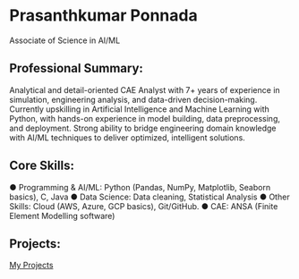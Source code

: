 # Prasanthkumar Ponnada
Associate of Science in AI/ML

## Professional Summary:
Analytical and detail-oriented CAE Analyst with 7+ years of experience in simulation, engineering analysis, and data-driven decision-making. Currently upskilling in Artificial Intelligence and Machine Learning with Python, with hands-on experience in model building, data preprocessing, and deployment. Strong ability to bridge engineering domain knowledge with AI/ML techniques to deliver optimized, intelligent solutions.

## Core Skills:
  ●	Programming & AI/ML: Python (Pandas, NumPy, Matplotlib, Seaborn basics), C, Java
  ●	Data Science: Data cleaning, Statistical Analysis
  ●	Other Skills: Cloud (AWS, Azure, GCP basics), Git/GitHub.
  ●	CAE: ANSA (Finite Element Modelling software)

## Projects:
  <a href="https://github.com/prasanthppk/projects">My Projects</a>  
